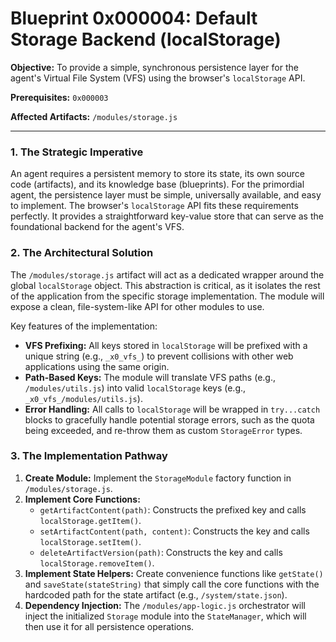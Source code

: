# Blueprint 0x000004: Default Storage Backend (localStorage)

**Objective:** To provide a simple, synchronous persistence layer for the agent's Virtual File System (VFS) using the browser's `localStorage` API.

**Prerequisites:** `0x000003`

**Affected Artifacts:** `/modules/storage.js`

---

### 1. The Strategic Imperative

An agent requires a persistent memory to store its state, its own source code (artifacts), and its knowledge base (blueprints). For the primordial agent, the persistence layer must be simple, universally available, and easy to implement. The browser's `localStorage` API fits these requirements perfectly. It provides a straightforward key-value store that can serve as the foundational backend for the agent's VFS.

### 2. The Architectural Solution

The `/modules/storage.js` artifact will act as a dedicated wrapper around the global `localStorage` object. This abstraction is critical, as it isolates the rest of the application from the specific storage implementation. The module will expose a clean, file-system-like API for other modules to use.

Key features of the implementation:
-   **VFS Prefixing:** All keys stored in `localStorage` will be prefixed with a unique string (e.g., `_x0_vfs_`) to prevent collisions with other web applications using the same origin.
-   **Path-Based Keys:** The module will translate VFS paths (e.g., `/modules/utils.js`) into valid `localStorage` keys (e.g., `_x0_vfs_/modules/utils.js`).
-   **Error Handling:** All calls to `localStorage` will be wrapped in `try...catch` blocks to gracefully handle potential storage errors, such as the quota being exceeded, and re-throw them as custom `StorageError` types.

### 3. The Implementation Pathway

1.  **Create Module:** Implement the `StorageModule` factory function in `/modules/storage.js`.
2.  **Implement Core Functions:**
    -   `getArtifactContent(path)`: Constructs the prefixed key and calls `localStorage.getItem()`.
    -   `setArtifactContent(path, content)`: Constructs the key and calls `localStorage.setItem()`.
    -   `deleteArtifactVersion(path)`: Constructs the key and calls `localStorage.removeItem()`.
3.  **Implement State Helpers:** Create convenience functions like `getState()` and `saveState(stateString)` that simply call the core functions with the hardcoded path for the state artifact (e.g., `/system/state.json`).
4.  **Dependency Injection:** The `/modules/app-logic.js` orchestrator will inject the initialized `Storage` module into the `StateManager`, which will then use it for all persistence operations.